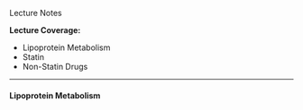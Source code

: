 Lecture Notes

**Lecture Coverage:**
- Lipoprotein Metabolism
- Statin
- Non-Statin Drugs

---
#### **Lipoprotein Metabolism**

